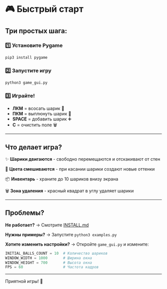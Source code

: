 # 🎮 Быстрый старт

## Три простых шага:

### 1️⃣ Установите Pygame
```bash
pip3 install pygame
```

### 2️⃣ Запустите игру
```bash
python3 game_gui.py
```

### 3️⃣ Играйте!
- **ЛКМ** = всосать шарик 🔵
- **ПКМ** = выплюнуть шарик 🎯
- **SPACE** = добавить шарик ➕
- **C** = очистить поле 🗑️

---

## Что делает игра?

✨ **Шарики двигаются** - свободно перемещаются и отскакивают от стен

🎨 **Цвета смешиваются** - при касании шарики создают новые оттенки

📦 **Инвентарь** - храните до 10 шариков внизу экрана

🗑️ **Зона удаления** - красный квадрат в углу удаляет шарики

---

## Проблемы?

**Не работает?** → Смотрите [INSTALL.md](INSTALL.md)

**Нужны примеры?** → Запустите `python3 examples.py`

**Хотите изменить настройки?** → Откройте `game_gui.py` и измените:
```python
INITIAL_BALLS_COUNT = 10  # Количество шариков
WINDOW_WIDTH = 1000       # Ширина окна
WINDOW_HEIGHT = 700       # Высота окна
FPS = 60                  # Частота кадров
```

---

Приятной игры! 🎉

